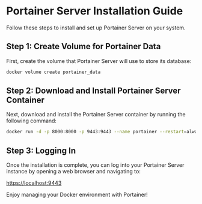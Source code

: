 
# Portainer Server Installation Guide

Follow these steps to install and set up Portainer Server on your system.

## Step 1: Create Volume for Portainer Data

First, create the volume that Portainer Server will use to store its database:

```sh
docker volume create portainer_data
```

## Step 2: Download and Install Portainer Server Container

Next, download and install the Portainer Server container by running the following command:

```sh
docker run -d -p 8000:8000 -p 9443:9443 --name portainer --restart=always -v /var/run/docker.sock:/var/run/docker.sock -v portainer_data:/data portainer/portainer-ce:latest
```

## Step 3: Logging In

Once the installation is complete, you can log into your Portainer Server instance by opening a web browser and navigating to:

[https://localhost:9443](https://localhost:9443)

Enjoy managing your Docker environment with Portainer!

